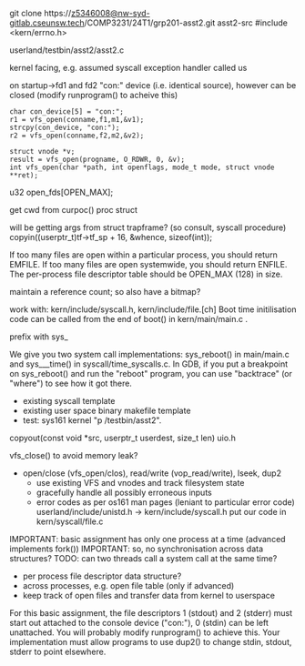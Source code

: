 <!-- SPDX-License-Identifier: zlib-acknowledgement -->
git clone https://z5346008@nw-syd-gitlab.cseunsw.tech/COMP3231/24T1/grp201-asst2.git asst2-src
#include <kern/errno.h>

userland/testbin/asst2/asst2.c

kernel facing, e.g. assumed syscall exception handler called us

on startup->fd1 and fd2 "con:" device (i.e. identical source), however can be closed
(modify runprogram() to acheive this)
```
char con_device[5] = "con:";
r1 = vfs_open(conname,f1,m1,&v1);
strcpy(con_device, "con:"); 
r2 = vfs_open(conname,f2,m2,&v2); 

struct vnode *v;
result = vfs_open(progname, O_RDWR, 0, &v);
int vfs_open(char *path, int openflags, mode_t mode, struct vnode **ret);
```
u32 open_fds[OPEN_MAX];

get cwd from curpoc() proc struct

will be getting args from struct trapframe? (so consult, syscall procedure)
copyin((userptr_t)tf->tf_sp + 16, &whence, sizeof(int));

If too many files are open within a particular process, you should return EMFILE. 
If too many files are open systemwide, you should return ENFILE.
The per-process file descriptor table should be OPEN_MAX (128) in size. 

maintain a reference count; so also have a bitmap?

work with:
kern/include/syscall.h, kern/include/file.[ch]
Boot time initilisation code can be called from the end of boot() in kern/main/main.c .

prefix with sys_

We give you two system call implementations: sys_reboot() in main/main.c 
and sys___time() in syscall/time_syscalls.c. 
In GDB, if you put a breakpoint on sys_reboot() and run the "reboot" program,
you can use "backtrace" (or "where") to see how it got there.

* existing syscall template
* existing user space binary makefile template
* test: sys161 kernel "p /testbin/asst2".

copyout(const void *src, userptr_t userdest, size_t len)
uio.h

vfs_close() to avoid memory leak?

* open/close (vfs_open/clos), read/write (vop_read/write), lseek, dup2
  - use existing VFS and vnodes and track filesystem state
  - gracefully handle all possibly erroneous inputs
  - error codes as per os161 man pages (leniant to particular error code)
userland/include/unistd.h -> kern/include/syscall.h
put our code in kern/syscall/file.c

IMPORTANT: basic assignment has only one process at a time (advanced implements fork())
IMPORTANT: so, no synchronisation across data structures?
TODO: can two threads call a system call at the same time?
- per process file descriptor data structure?
- across processes, e.g. open file table (only if advanced)
- keep track of open files and transfer data from kernel to userspace

For this basic assignment, the file descriptors 1 (stdout) and 2 (stderr) must start out attached to the console device ("con:"), 0 (stdin) can be left unattached. You will probably modify runprogram() to achieve this. Your implementation must allow programs to use dup2() to change stdin, stdout, stderr to point elsewhere.



